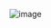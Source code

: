 ![image](https://github.com/Jojogirl12/GitHub-Practise/assets/161780040/64d3a9e8-2214-404f-9bc8-e4200cdce9d8)
